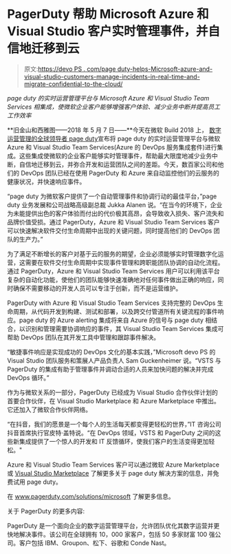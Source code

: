 # PagerDuty 帮助 Microsoft Azure 和 Visual Studio 客户实时管理事件，并自信地迁移到云

> 原文:[https://devo PS . com/page duty-helps-Microsoft-azure-and-visual-studio-customers-manage-incidents-in-real-time-and-migrate-confidential-to-the-cloud/](https://devops.com/pagerduty-helps-microsoft-azure-and-visual-studio-customers-manage-incidents-in-real-time-and-migrate-confidently-to-the-cloud/)

*page duty 的实时运营管理平台与 Microsoft Azure 和 Visual Studio Team Services 相集成，使微软企业客户能够增强客户体验、减少业务中断并提高员工工作效率*

**旧金山和西雅图——2018 年 5 月 7 日——**今天在微软 Build 2018 上， [](https://www.pagerduty.com/digital-operations-management/?utm_medium=pr&utm_source=press-release&utm_campaign=microsoft-vsts-azure-cloud-partner) [数字运营管理的全球领导者 page duty](https://www.pagerduty.com/digital-operations-management/?utm_medium=pr&utm_source=press-release&utm_campaign=microsoft-vsts-azure-cloud-partner)宣布将 page duty 的实时运营管理平台与微软 Azure 和 Visual Studio Team Services(Azure 的 DevOps 服务集成套件)进行集成。这些集成使微软的企业客户能够实时管理事件，帮助最大限度地减少业务中断，自信地迁移到云，并弥合开发和运营团队之间的差距。今天，数百家公司和他们的 DevOps 团队已经在使用 PagerDuty 和 Azure 来自动监控他们的云服务的健康状况，并快速响应事件。

“page duty 为微软客户提供了一个自动管理事件和协调行动的最佳平台，”page duty 业务发展和公司战略高级副总裁 Jukka Alanen 说。“在当今的环境下，企业为未能提供出色的客户体验而付出的代价极其高昂，会导致收入损失、客户流失和品牌价值受损。通过 PagerDuty，Azure 和 Visual Studio Team Services 客户可以快速解决软件交付生命周期中出现的关键问题，同时提高他们的 DevOps 团队的生产力。”

为了满足不断增长的客户对基于云的服务的期望，企业必须能够实时管理数字化运营，这需要在软件交付生命周期中实现事件管理和跨职能团队协调的自动化流程。通过 PagerDuty，Azure 和 Visual Studio Team Services 用户可以利用该平台复杂的自动化功能，使他们的团队能够快速准确地对任何事件做出正确的响应，同时确保不需要移动的开发人员可以专注于创新，而不是运营维护。

PagerDuty with Azure 和 Visual Studio Team Services 支持完整的 DevOps 生命周期，从代码开发到构建、测试和部署，以及跨交付管道所有关键流程的事件响应。page duty 的 Azure alerting 集成将来自 Azure 的信号与 page duty 相结合，以识别和管理需要协调响应的事件，其 Visual Studio Team Services 集成可帮助 DevOps 团队在其开发工具中管理和跟踪事件解决。

“敏捷事件响应是实现成功的 DevOps 文化的基本实践，”Microsoft devo PS 的 Visual Studio 团队服务和策展人产品负责人 Sam Guckenheimer 说。“VSTS 与 PagerDuty 的集成有助于管理事件并调动合适的人员来加快问题的解决并完成 DevOps 循环。”

作为与微软关系的一部分，PagerDuty 已经成为 Visual Studio 合作伙伴计划的首要合作伙伴，在 Visual Studio Marketplace 和 Azure Marketplace 中推出。它还加入了微软合作伙伴网络。

“在抖音，我们的愿景是一个每个人的生活每天都变得更轻松的世界，”IT 咨询公司抖音首席执行官皮特·盖特说。“在 DevOps 领域，VSTS 和 PagerDuty 之间的这些新集成提供了一个惊人的开发和 IT 反馈循环，使我们客户的生活变得更加轻松。"

Azure 和 Visual Studio Team Services 客户可以通过微软 Azure Marketplace 或 [Visual Studio Marketplace](https://marketplace.visualstudio.com/items?itemName=pagerduty.pagerduty) 了解更多关于 page duty 解决方案的信息，并免费试用 page duty。

在 www.pagerduty.com/solutions/microsoft 了解更多信息。

关于 PagerDuty 的更多内容:

PagerDuty 是一个面向企业的数字运营管理平台，允许团队优化其数字运营并更快地解决事件。该公司在全球拥有 10，000 家客户，包括 50 多家财富 100 强公司。客户包括 IBM、Groupon、松下、谷歌和 Conde Nast。